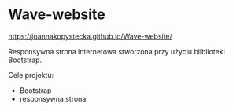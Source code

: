 # Wave-website

https://joannakopystecka.github.io/Wave-website/

Responsywna strona internetowa stworzona przy użyciu bilblioteki Bootstrap.

Cele projektu:
- Bootstrap
- responsywna strona
